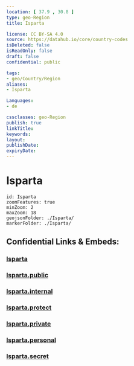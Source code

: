 ```yaml
---
location: [ 37.9 , 30.8 ] 
type: geo-Region
title: Isparta

license: CC BY-SA 4.0
source: https://datahub.io/core/country-codes
isDeleted: false
isReadOnly: false
draft: false
confidential: public

tags:
- geo/Country/Region
aliases:
- Isparta

Languages:
- de

cssclasses: geo-Region
publish: true
linkTitle: 
keywords: 
layout: 
publishDate: 
expiryDate: 
---
```


# Isparta

```leaflet
id: Isparta
zoomFeatures: true 
minZoom: 2 
maxZoom: 18
geojsonFolder: ./Isparta/
markerFolder: ./Isparta/
```


## Confidential Links & Embeds: 

### [Isparta](/_Standards/Earth/Continent/Europe/Europe~East/Turkey/Provinces~Turkey/Isparta.md) 

### [Isparta.public](/_public/Earth/Continent/Europe/Europe~East/Turkey/Provinces~Turkey/Isparta.public.md) 

### [Isparta.internal](/_internal/Earth/Continent/Europe/Europe~East/Turkey/Provinces~Turkey/Isparta.internal.md) 

### [Isparta.protect](/_protect/Earth/Continent/Europe/Europe~East/Turkey/Provinces~Turkey/Isparta.protect.md) 

### [Isparta.private](/_private/Earth/Continent/Europe/Europe~East/Turkey/Provinces~Turkey/Isparta.private.md) 

### [Isparta.personal](/_personal/Earth/Continent/Europe/Europe~East/Turkey/Provinces~Turkey/Isparta.personal.md) 

### [Isparta.secret](/_secret/Earth/Continent/Europe/Europe~East/Turkey/Provinces~Turkey/Isparta.secret.md)

